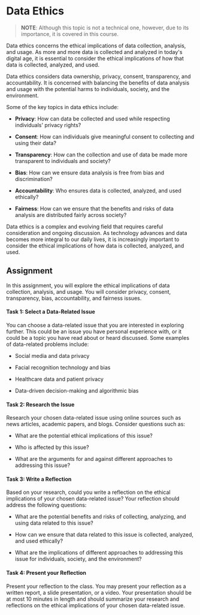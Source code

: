 # Data Ethics

> **NOTE**: Although this topic is not a technical one, however, due to its importance, it is covered in this course.

 

Data ethics concerns the ethical implications of data collection, analysis, and usage. As more and more data is collected and analyzed in today's digital age, it is essential to consider the ethical implications of how that data is collected, analyzed, and used.

Data ethics considers data ownership, privacy, consent, transparency, and accountability. It is concerned with balancing the benefits of data analysis and usage with the potential harms to individuals, society, and the environment.

Some of the key topics in data ethics include:

* __Privacy__: How can data be collected and used while respecting individuals' privacy rights?

* __Consent__: How can individuals give meaningful consent to collecting and using their data?

* __Transparency__: How can the collection and use of data be made more transparent to individuals and society?

* __Bias__: How can we ensure data analysis is free from bias and discrimination?

* __Accountability__: Who ensures data is collected, analyzed, and used ethically?

* __Fairness__: How can we ensure that the benefits and risks of data analysis are distributed fairly across society?


Data ethics is a complex and evolving field that requires careful consideration and ongoing discussion. As technology advances and data becomes more integral to our daily lives, it is increasingly important to consider the ethical implications of how data is collected, analyzed, and used.


## Assignment 

In this assignment, you will explore the ethical implications of data collection, analysis, and usage. You will consider privacy, consent, transparency, bias, accountability, and fairness issues.

#### Task 1: Select a Data-Related Issue
You can choose a data-related issue that you are interested in exploring further. This could be an issue you have personal experience with, or it could be a topic you have read about or heard discussed. Some examples of data-related problems include:

* Social media and data privacy

* Facial recognition technology and bias

* Healthcare data and patient privacy

* Data-driven decision-making and algorithmic bias


#### Task 2: Research the Issue

Research your chosen data-related issue using online sources such as news articles, academic papers, and blogs. Consider questions such as:

* What are the potential ethical implications of this issue?

* Who is affected by this issue?

* What are the arguments for and against different approaches to addressing this issue?


#### Task 3: Write a Reflection
Based on your research, could you write a reflection on the ethical implications of your chosen data-related issue? Your reflection should address the following questions:

* What are the potential benefits and risks of collecting, analyzing, and using data related to this issue?

* How can we ensure that data related to this issue is collected, analyzed, and used ethically?
* What are the implications of different approaches to addressing this issue for individuals, society, and the environment?


#### Task 4: Present your Reflection

Present your reflection to the class. You may present your reflection as a written report, a slide presentation, or a video. Your presentation should be at most 10 minutes in length and should summarize your research and reflections on the ethical implications of your chosen data-related issue.
